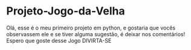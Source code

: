 # Projeto-Jogo-da-Velha

Olá, esse é o meu primeiro projeto em python, e gostaria que vocês observassem ele e se tiver alguma sugestão, é deixar nos comentários!
Espero que goste desse Jogo
DIVIRTA-SE
